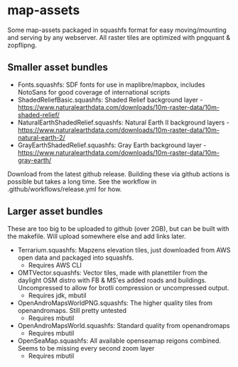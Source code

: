 # map-assets

Some map-assets packaged in squashfs format for easy moving/mounting and serving by any webserver. All raster tiles are optimized with pngquant & zopflipng.

## Smaller asset bundles

- Fonts.squashfs: SDF fonts for use in maplibre/mapbox, includes NotoSans for good coverage of international scripts
- ShadedReliefBasic.squashfs: Shaded Relief background layer - <https://www.naturalearthdata.com/downloads/10m-raster-data/10m-shaded-relief/>
- NaturalEarthShadedRelief.squashfs: Natural Earth II background layers - <https://www.naturalearthdata.com/downloads/10m-raster-data/10m-natural-earth-2/>
- GrayEarthShadedRelief.squashfs: Gray Earth background layer - <https://www.naturalearthdata.com/downloads/10m-raster-data/10m-gray-earth/>

Download from the latest github release. Building these via github actions is possible but takes a long time. See the workflow in .github/workflows/release.yml for how.

## Larger asset bundles

These are too big to be uploaded to github (over 2GB), but can be built with the makefile. Will upload somewhere else and add links later.

- Terrarium.squashfs: Mapzens elevation tiles, just downloaded from AWS open data and packaged into squashfs.
  - Requires AWS CLI
- OMTVector.squashfs: Vector tiles, made with planettiler from the daylight OSM distro with FB & MS'es added roads and buildings. Uncompressed to allow for brotli compression or uncompressed output.
  - Requires jdk, mbutil
- OpenAndroMapsWorldPNG.squashfs: The higher quality tiles from openandromaps. Still pretty untested
  - Requires mbutil
- OpenAndroMapsWorld.squashfs: Standard quality from openandromaps
  - Requires mbutil
- OpenSeaMap.squashfs: All available openseamap reigons combined. Seems to be missing every second zoom layer
  - Requires mbutil
